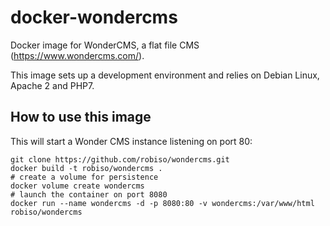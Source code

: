 # docker-wondercms
Docker image for WonderCMS, a flat file CMS (https://www.wondercms.com/).

This image sets up a development environment and relies on Debian Linux, Apache 2 and PHP7.

## How to use this image

This will start a Wonder CMS instance listening on port 80:

```
git clone https://github.com/robiso/wondercms.git
docker build -t robiso/wondercms .
# create a volume for persistence
docker volume create wondercms
# launch the container on port 8080
docker run --name wondercms -d -p 8080:80 -v wondercms:/var/www/html robiso/wondercms
```
